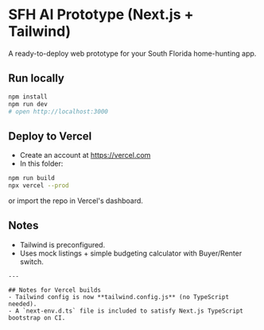 # SFH AI Prototype (Next.js + Tailwind)

A ready-to-deploy web prototype for your South Florida home-hunting app.

## Run locally
```bash
npm install
npm run dev
# open http://localhost:3000
```

## Deploy to Vercel
- Create an account at https://vercel.com
- In this folder:
```bash
npm run build
npx vercel --prod
```
or import the repo in Vercel's dashboard.

## Notes
- Tailwind is preconfigured.
- Uses mock listings + simple budgeting calculator with Buyer/Renter switch.
```
---

## Notes for Vercel builds
- Tailwind config is now **tailwind.config.js** (no TypeScript needed).
- A `next-env.d.ts` file is included to satisfy Next.js TypeScript bootstrap on CI.
